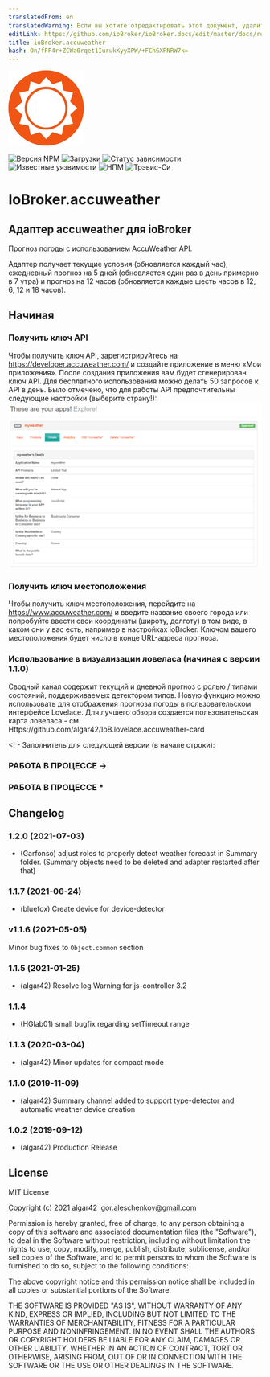 ```yaml
---
translatedFrom: en
translatedWarning: Если вы хотите отредактировать этот документ, удалите поле «translationFrom», в противном случае этот документ будет снова автоматически переведен
editLink: https://github.com/ioBroker/ioBroker.docs/edit/master/docs/ru/adapterref/iobroker.accuweather/README.md
title: ioBroker.accuweather
hash: On/fFF4r+ZCWa0rqet1IurukKyyXPW/+FChGXPNRW7k=
---
```

![Логотип](../../../en/adapterref/iobroker.accuweather/admin/accuweather.png)

![Версия NPM](http://img.shields.io/npm/v/iobroker.accuweather.svg)
![Загрузки](https://img.shields.io/npm/dm/iobroker.accuweather.svg)
![Статус зависимости](https://img.shields.io/david/algar42/iobroker.accuweather.svg)
![Известные уязвимости](https://snyk.io/test/github/algar42/ioBroker.accuweather/badge.svg)
![НПМ](https://nodei.co/npm/iobroker.accuweather.png?downloads=true)
![Трэвис-Си](http://img.shields.io/travis/algar42/ioBroker.accuweather/master.svg)

# IoBroker.accuweather
## Адаптер accuweather для ioBroker
Прогноз погоды с использованием AccuWeather API.

Адаптер получает текущие условия (обновляется каждый час), ежедневный прогноз на 5 дней (обновляется один раз в день примерно в 7 утра) и прогноз на 12 часов (обновляется каждые шесть часов в 12, 6, 12 и 18 часов).

## Начиная
### Получить ключ API
Чтобы получить ключ API, зарегистрируйтесь на https://developer.accuweather.com/ и создайте приложение в меню «Мои приложения». После создания приложения вам будет сгенерирован ключ API.
Для бесплатного использования можно делать 50 запросов к API в день.
Было отмечено, что для работы API предпочтительны следующие настройки (выберите страну!): ![настройки](../../../en/adapterref/iobroker.accuweather/admin/image.png)

### Получить ключ местоположения
Чтобы получить ключ местоположения, перейдите на https://www.accuweather.com/ и введите название своего города или попробуйте ввести свои координаты (широту, долготу) в том виде, в каком они у вас есть, например в настройках ioBroker.
Ключом вашего местоположения будет число в конце URL-адреса прогноза.

### Использование в визуализации ловеласа (начиная с версии 1.1.0)
Сводный канал содержит текущий и дневной прогноз с ролью / типами состояний, поддерживаемых детектором типов.
Новую функцию можно использовать для отображения прогноза погоды в пользовательском интерфейсе Lovelace.
Для лучшего обзора создается пользовательская карта ловеласа - см. Https://github.com/algar42/IoB.lovelace.accuweather-card

<! - Заполнитель для следующей версии (в начале строки):

### **РАБОТА В ПРОЦЕССЕ** ->
### **РАБОТА В ПРОЦЕССЕ** *

## Changelog
### 1.2.0 (2021-07-03)
* (Garfonso) adjust roles to properly detect weather forecast in Summary folder. (Summary objects need to be deleted and adapter restarted after that)

### 1.1.7 (2021-06-24)
* (bluefox) Create device for device-detector 

### v1.1.6 (2021-05-05)
Minor bug fixes to `Object.common` section

### 1.1.5 (2021-01-25)
* (algar42) Resolve log Warning for js-controller 3.2

### 1.1.4
* (HGlab01) small bugfix regarding setTimeout range

### 1.1.3 (2020-03-04)
* (algar42) Minor updates for compact mode

### 1.1.0 (2019-11-09)
* (algar42) Summary channel added to support type-detector and automatic weather device creation

### 1.0.2 (2019-09-12)
* (algar42) Production Release

## License
MIT License

Copyright (c) 2021 algar42 <igor.aleschenkov@gmail.com>

Permission is hereby granted, free of charge, to any person obtaining a copy
of this software and associated documentation files (the "Software"), to deal
in the Software without restriction, including without limitation the rights
to use, copy, modify, merge, publish, distribute, sublicense, and/or sell
copies of the Software, and to permit persons to whom the Software is
furnished to do so, subject to the following conditions:

The above copyright notice and this permission notice shall be included in all
copies or substantial portions of the Software.

THE SOFTWARE IS PROVIDED "AS IS", WITHOUT WARRANTY OF ANY KIND, EXPRESS OR
IMPLIED, INCLUDING BUT NOT LIMITED TO THE WARRANTIES OF MERCHANTABILITY,
FITNESS FOR A PARTICULAR PURPOSE AND NONINFRINGEMENT. IN NO EVENT SHALL THE
AUTHORS OR COPYRIGHT HOLDERS BE LIABLE FOR ANY CLAIM, DAMAGES OR OTHER
LIABILITY, WHETHER IN AN ACTION OF CONTRACT, TORT OR OTHERWISE, ARISING FROM,
OUT OF OR IN CONNECTION WITH THE SOFTWARE OR THE USE OR OTHER DEALINGS IN THE
SOFTWARE.